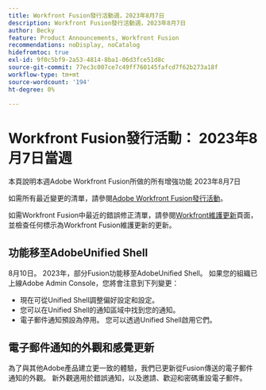 ```yaml
---
title: Workfront Fusion發行活動週，2023年8月7日
description: Workfront Fusion發行活動週，2023年8月7日
author: Becky
feature: Product Announcements, Workfront Fusion
recommendations: noDisplay, noCatalog
hidefromtoc: true
exl-id: 9f0c5bf9-2a53-4814-8ba1-06d3fce51d8c
source-git-commit: 77ec3c007ce7c49ff760145fafcd7f62b273a18f
workflow-type: tm+mt
source-wordcount: '194'
ht-degree: 0%

---
```


# Workfront Fusion發行活動： 2023年8月7日當週

本頁說明本週Adobe Workfront Fusion所做的所有增強功能
2023年8月7日

如需所有最近變更的清單，請參閱[Adobe Workfront Fusion發行活動](/help/workfront-fusion/fusion-product-releases/fusion-release-activity.md)。

如需Workfront Fusion中最近的錯誤修正清單，請參閱[Workfront維護更新](https://experienceleague.adobe.com/docs/workfront-known-issues/releases/current-updates.html?lang=zh-Hant)頁面，並檢查任何標示為Workfront Fusion維護更新的更新。

## 功能移至AdobeUnified Shell

8月10日。 2023年，部分Fusion功能移至AdobeUnified Shell。 如果您的組織已上線Adobe Admin Console，您將會注意到下列變更：

* 現在可從Unified Shell調整偏好設定和設定。
* 您可以在Unified Shell的通知區域中找到您的通知。
* 電子郵件通知預設為停用。 您可以透過Unified Shell啟用它們。


## 電子郵件通知的外觀和感覺更新

為了與其他Adobe產品建立更一致的體驗，我們已更新從Fusion傳送的電子郵件通知的外觀。 新外觀適用於錯誤通知，以及邀請、歡迎和密碼重設電子郵件。
